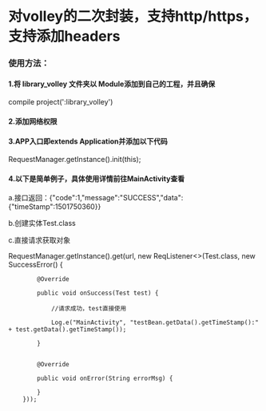 <h1> 对volley的二次封装，支持http/https，支持添加headers</h1>
<h3> 使用方法：</h3>
<h4>1.将 library_volley 文件夹以 Module添加到自己的工程，并且确保</h4>
compile project(':library_volley')
<h4>2.添加网络权限</h4>
<h4>3.APP入口即extends Application并添加以下代码</h4>
RequestManager.getInstance().init(this);
<h4>4.以下是简单例子，具体使用详情前往MainActivity查看</h4>
a.接口返回：{"code":1,"message":"SUCCESS","data":{"timeStamp":1501750360}}






b.创建实体Test.class

c.直接请求获取对象

RequestManager.getInstance().get(url, new ReqListener<>(Test.class, new SuccessError<Test>() {

            @Override

            public void onSuccess(Test test) {

                //请求成功，test直接使用

                Log.e("MainActivity", "testBean.getData().getTimeStamp():" + test.getData().getTimeStamp());

            }


            @Override

            public void onError(String errorMsg) {

            }
        }));

